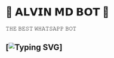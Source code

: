 # 🧸 𝗔𝗟𝗩𝗜𝗡 𝗠𝗗 𝗕𝗢𝗧 🧸

𝚃𝙷𝙴 𝙱𝙴𝚂𝚃 𝚆𝙷𝙰𝚃𝚂𝙰𝙿𝙿 𝙱𝙾𝚃

## [![Typing SVG](https://readme-typing-svg.herokuapp.com?font=Rockstar-ExtraBold&color=F33A6A&lines=🙊+𝐖𝐄𝐋𝐂𝐎𝐌𝐄+𝐓𝐎+𝐀𝐋𝐕𝐈𝐍╺+𝐌𝐃+𝐁𝐎𝐓+🙊+.;)]
